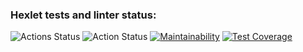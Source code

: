 ### Hexlet tests and linter status:
![Actions Status](https://github.com/kamusia/python-project-50/actions/workflows/hexlet-check.yml/badge.svg)
![Action Status](https://github.com/kamusia/python-project-50/workflows/pyci.yml/badge.svg)
[![Maintainability](https://api.codeclimate.com/v1/badges/ebe544b7bfa431d424bb/maintainability)](https://codeclimate.com/github/kamusia/python-project-50/maintainability)
[![Test Coverage](https://api.codeclimate.com/v1/badges/ebe544b7bfa431d424bb/test_coverage)](https://codeclimate.com/github/kamusia/python-project-50/test_coverage)
